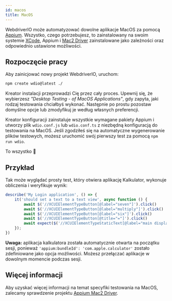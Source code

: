 ```yaml
---
id: macos
title: MacOS
---
```


WebdriverIO może automatyzować dowolne aplikacje MacOS za pomocą [Appium](https://appium.io/docs/en/2.0/). Wszystko, czego potrzebujesz, to zainstalowany na swoim systemie [XCode](https://developer.apple.com/xcode/), Appium i [Mac2 Driver](https://github.com/appium/appium-mac2-driver) zainstalowane jako zależności oraz odpowiednio ustawione możliwości.

## Rozpoczęcie pracy

Aby zainicjować nowy projekt WebdriverIO, uruchom:

```sh
npm create wdio@latest ./
```

Kreator instalacji przeprowadzi Cię przez cały proces. Upewnij się, że wybierzesz _"Desktop Testing - of MacOS Applications"_, gdy zapyta, jaki rodzaj testowania chciałbyś wykonać. Następnie po prostu pozostaw domyślne opcje lub zmodyfikuj je według własnych preferencji.

Kreator konfiguracji zainstaluje wszystkie wymagane pakiety Appium i utworzy plik `wdio.conf.js` lub `wdio.conf.ts` z niezbędną konfiguracją do testowania na MacOS. Jeśli zgodziłeś się na automatyczne wygenerowanie plików testowych, możesz uruchomić swój pierwszy test za pomocą `npm run wdio`.

<CreateMacOSProjectAnimation />

To wszystko 🎉

## Przykład

Tak może wyglądać prosty test, który otwiera aplikację Kalkulator, wykonuje obliczenia i weryfikuje wynik:

```js
describe('My Login application', () => {
    it('should set a text to a text view', async function () {
        await $('//XCUIElementTypeButton[@label="seven"]').click()
        await $('//XCUIElementTypeButton[@label="multiply"]').click()
        await $('//XCUIElementTypeButton[@label="six"]').click()
        await $('//XCUIElementTypeButton[@title="="]').click()
        await expect($('//XCUIElementTypeStaticText[@label="main display"]')).toHaveText('42')
    });
})
```

__Uwaga:__ aplikacja kalkulatora została automatycznie otwarta na początku sesji, ponieważ `'appium:bundleId': 'com.apple.calculator'` zostało zdefiniowane jako opcja możliwości. Możesz przełączać aplikacje w dowolnym momencie podczas sesji.

## Więcej informacji

Aby uzyskać więcej informacji na temat specyfiki testowania na MacOS, zalecamy sprawdzenie projektu [Appium Mac2 Driver](https://github.com/appium/appium-mac2-driver).